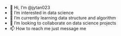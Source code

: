 - 👋 Hi, I’m @jytan023
- 👀 I’m interested in data science
- 🌱 I’m currently learning data structure and algorithm
- 💞️ I’m looking to collaborate on data science projects
- 📫 How to reach me just message me

<!---
jytan023/jytan023 is a ✨ special ✨ repository because its `README.md` (this file) appears on your GitHub profile.
You can click the Preview link to take a look at your changes.
--->
